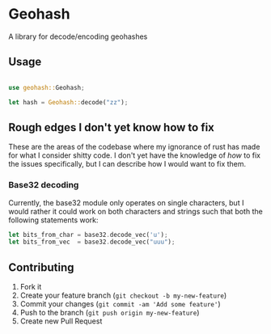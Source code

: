 # Geohash

A library for decode/encoding geohashes

## Usage

```rust

use geohash::Geohash;

let hash = Geohash::decode("zz");

```

## Rough edges I don't yet know how to fix

These are the areas of the codebase where my ignorance of rust has made for what I consider shitty code.  I don't yet have the knowledge of _how_ to fix the issues specifically, but I can describe how I would want to fix them.

### Base32 decoding

Currently, the base32 module only operates on single characters, but I would rather it could work on both characters and strings such that both the following statements work:

```rust
let bits_from_char = base32.decode_vec('u');
let bits_from_vec  = base32.decode_vec("uuu");
```

## Contributing

1. Fork it
2. Create your feature branch (`git checkout -b my-new-feature`)
3. Commit your changes (`git commit -am 'Add some feature'`)
4. Push to the branch (`git push origin my-new-feature`)
5. Create new Pull Request

